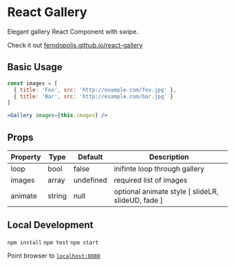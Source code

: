 # React Gallery

Elegant gallery React Component with swipe.

Check it out
[ferndopolis.github.io/react-gallery](http://ferndopolis.github.io/react-gallery/)

## Basic Usage

```jsx
const images = [
  { title: 'Foo', src: 'http://example.com/foo.jpg' },
  { title: 'Bar', src: 'http://example.com/bar.jpg' }
]

<Gallery images={this.images} />
```

## Props

|Property|Type|Default|Description|
|--------|----|-------|-----------|
| loop | bool | false | inifinte loop through gallery |
| images | array | undefined | required list of images |
| animate | string | null | optional animate style [ slideLR, slideUD, fade ] |


## Local Development

` npm install `
` npm test `
` npm start `

Point browser to [`localhost:8080`](http://localhost:8080)
